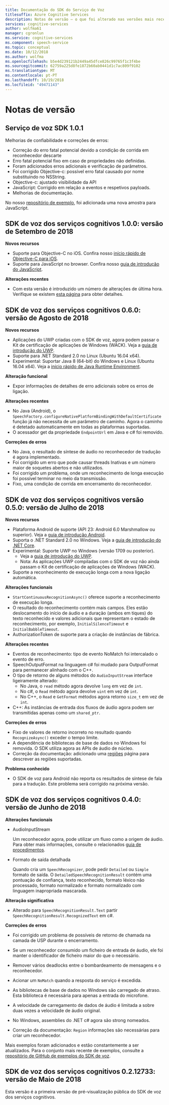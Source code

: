 ```yaml
---
title: Documentação do SDK do Serviço de Voz
titlesuffix: Azure Cognitive Services
description: Notas de versão – o que foi alterado nas versões mais recentes
services: cognitive-services
author: wolfma61
manager: cgronlun
ms.service: cognitive-services
ms.component: speech-service
ms.topic: conceptual
ms.date: 10/12/2018
ms.author: wolfma
ms.openlocfilehash: b5e4d239121b2449a45dfce826c99765f1c3f4be
ms.sourcegitcommit: 62759a225d8fe1872b60ab0441d1c7ac809f9102
ms.translationtype: MT
ms.contentlocale: pt-PT
ms.lasthandoff: 10/19/2018
ms.locfileid: "49471143"
---
```

# <a name="release-notes"></a>Notas de versão

## <a name="speech-service-sdk-101"></a>Serviço de voz SDK 1.0.1

Melhorias de confiabilidade e correções de erros:

* Correção do erro fatal potencial devido a condição de corrida em reconhecedor descarte
* Erro fatal potencial fixo em caso de propriedades não definidas.
* Foram adicionados erros adicionais e verificação de parâmetros.
* Foi corrigido Objective-c: possível erro fatal causado por nome substituindo no NSString.
* Objective-c: ajustado visibilidade da API
* JavaScript: Corrigido em relação a eventos e respetivos payloads.
* Melhorias de documentação.

No nosso [repositório de exemplo](https://aka.ms/csspeech/samples), foi adicionada uma nova amostra para JavaScript.

## <a name="cognitive-services-speech-sdk-100-2018-september-release"></a>SDK de voz dos serviços cognitivos 1.0.0: versão de Setembro de 2018

**Novos recursos**

* Suporte para Objective-C no iOS. Confira nosso [início rápido de Objective-C para iOS](quickstart-objectivec-ios.md).
* Suporte para JavaScript no browser. Confira nosso [guia de introdução do JavaScript](quickstart-js-browser.md).

**Alterações recentes**

* Com esta versão é introduzido um número de alterações de última hora.
  Verifique se existem [esta página](https://aka.ms/csspeech/breakingchanges_1_0_0) para obter detalhes.

## <a name="cognitive-services-speech-sdk-060-2018-august-release"></a>SDK de voz dos serviços cognitivos 0.6.0: versão de Agosto de 2018

**Novos recursos**

* Aplicações do UWP criadas com o SDK de voz, agora podem passar o Kit de certificação de aplicações de Windows (WACK).
  Veja a [guia de introdução do UWP](quickstart-csharp-uwp.md).
* Suporte para .NET Standard 2.0 no Linux (Ubuntu 16.04 x64).
* Experimental: Suportar Java 8 (64-bit) do Windows e Linux (Ubuntu 16.04 x64).
  Veja a [início rápido de Java Runtime Environment](quickstart-java-jre.md).

**Alteração funcional**

* Expor informações de detalhes de erro adicionais sobre os erros de ligação.

**Alterações recentes**

* No Java (Android), o `SpeechFactory.configureNativePlatformBindingWithDefaultCertificate` função já não necessita de um parâmetro de caminho. Agora o caminho é detetado automaticamente em todas as plataformas suportadas.
* O acessador get da propriedade `EndpointUrl` em Java e c# foi removido.

**Correções de erros**

* No Java, o resultado de síntese de áudio no reconhecedor de tradução é agora implementado.
* Foi corrigido um erro que pode causar threads Inativas e um número maior de soquetes abertos e não utilizados.
* Foi corrigido um problema, onde um reconhecimento de longa execução foi possível terminar no meio da transmissão.
* Fixo, uma condição de corrida em encerramento do reconhecedor.

## <a name="cognitive-services-speech-sdk-050-2018-july-release"></a>SDK de voz dos serviços cognitivos versão 0.5.0: versão de Julho de 2018

**Novos recursos**

* Plataforma Android de suporte (API 23: Android 6.0 Marshmallow ou superior). Veja a [guia de introdução Android](quickstart-java-android.md).
* Suporta o .NET Standard 2.0 no Windows. Veja a [guia de introdução do .NET Core](quickstart-csharp-dotnetcore-windows.md).
* Experimental: Suporte UWP no Windows (versão 1709 ou posterior).
  * Veja a [guia de introdução do UWP](quickstart-csharp-uwp.md).
  * Nota: As aplicações UWP compiladas com o SDK de voz não ainda passam o Kit de certificação de aplicações de Windows (WACK).
* Suporte a reconhecimento de execução longa com a nova ligação automática.

**Alterações funcionais**

* `StartContinuousRecognitionAsync()` oferece suporte a reconhecimento de execução longa.
* O resultado do reconhecimento contém mais campos. Eles estão deslocamento do início de áudio e a duração (ambos em tiques) do texto reconhecido e valores adicionais que representam o estado de reconhecimento, por exemplo, `InitialSilenceTimeout` e `InitialBabbleTimeout`.
* AuthorizationToken de suporte para a criação de instâncias de fábrica.

**Alterações recentes**

* Eventos de reconhecimento: tipo de evento NoMatch foi intercalado o evento de erro.
* SpeechOutputFormat na linguagem c# foi mudado para OutputFormat para permanecer alinhado com o C++.
* O tipo de retorno de alguns métodos do `AudioInputStream` interface ligeiramente alterado:
   * No Java, o `read` método agora devolve `long` em vez de `int`.
   * No c#, o `Read` método agora devolve `uint` em vez de `int`.
   * No C++, o `Read` e `GetFormat` métodos agora retorno `size_t` em vez de `int`.
* C++: As instâncias de entrada dos fluxos de áudio agora podem ser transmitidas apenas como um `shared_ptr`.

**Correções de erros**

* Fixo de valores de retorno incorreto no resultado quando `RecognizeAsync()` exceder o tempo limite.
* A dependência de bibliotecas de base de dados no Windows foi removida. O SDK utiliza agora as APIs de áudio de núcleo.
* Correção da documentação: adicionado uma [regiões](regions.md) página para descrever as regiões suportadas.

**Problema conhecido**

* O SDK de voz para Android não reporta os resultados de síntese de fala para a tradução. Este problema será corrigido na próxima versão.

## <a name="cognitive-services-speech-sdk-040-2018-june-release"></a>SDK de voz dos serviços cognitivos 0.4.0: versão de Junho de 2018

**Alterações funcionais**

- AudioInputStream

  Um reconhecedor agora, pode utilizar um fluxo como a origem de áudio. Para obter mais informações, consulte o relacionados [guia de procedimentos](how-to-use-audio-input-streams.md).

- Formato de saída detalhada

  Quando cria um `SpeechRecognizer`, pode pedir `Detailed` ou `Simple` formato de saída. O `DetailedSpeechRecognitionResult` contém uma pontuação de confiança, texto reconhecido, formato léxico não processado, formato normalizado e formato normalizado com linguagem inapropriada mascarada.

**Alteração significativa**

- Alterado para `SpeechRecognitionResult.Text` partir `SpeechRecognitionResult.RecognizedText` em c#.

**Correções de erros**

- Foi corrigido um problema de possíveis de retorno de chamada na camada de USP durante o encerramento.

- Se um reconhecedor consumido um ficheiro de entrada de áudio, ele foi manter o identificador de ficheiro maior do que o necessário.

- Remover vários deadlocks entre o bombardeamento de mensagens e o reconhecedor.

- Acionar um `NoMatch` quando a resposta do serviço é excedida.

- As bibliotecas de base de dados no Windows são carregado de atraso. Esta biblioteca é necessária para apenas a entrada do microfone.

- A velocidade de carregamento de dados de áudio é limitada a sobre duas vezes a velocidade de áudio original.

- No Windows, assemblies do .NET c# agora são strong nomeados.

- Correção da documentação: `Region` informações são necessárias para criar um reconhecedor.

Mais exemplos foram adicionados e estão constantemente a ser atualizados. Para o conjunto mais recente de exemplos, consulte a [repositório de GitHub de exemplos do SDK de voz](https://aka.ms/csspeech/samples).

## <a name="cognitive-services-speech-sdk-0212733-2018-may-release"></a>SDK de voz dos serviços cognitivos 0.2.12733: versão de Maio de 2018

Esta versão é a primeira versão de pré-visualização pública do SDK de voz dos serviços cognitivos.
